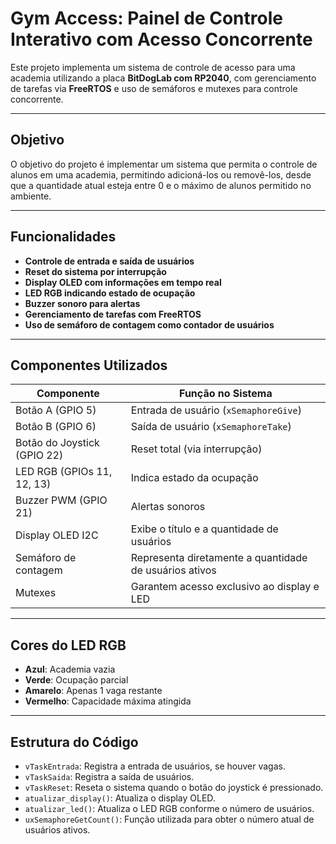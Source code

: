 # Gym Access: Painel de Controle Interativo com Acesso Concorrente

Este projeto implementa um sistema de controle de acesso para uma academia utilizando a placa **BitDogLab com RP2040**, com gerenciamento de tarefas via **FreeRTOS** e uso de semáforos e mutexes para controle concorrente.

---

## Objetivo
O objetivo do projeto é implementar um sistema que permita o controle de alunos em uma academia, permitindo adicioná-los ou removê-los, desde que a quantidade atual esteja entre 0 e o máximo de alunos permitido no ambiente.

---

## Funcionalidades

- **Controle de entrada e saída de usuários**
- **Reset do sistema por interrupção**
- **Display OLED com informações em tempo real**
- **LED RGB indicando estado de ocupação**
- **Buzzer sonoro para alertas**
- **Gerenciamento de tarefas com FreeRTOS**
- **Uso de semáforo de contagem como contador de usuários**

---

## Componentes Utilizados

| Componente     | Função no Sistema                   |
|----------------|-------------------------------------|
| Botão A (GPIO 5) | Entrada de usuário (`xSemaphoreGive`) |
| Botão B (GPIO 6) | Saída de usuário (`xSemaphoreTake`)  |
| Botão do Joystick (GPIO 22) | Reset total (via interrupção) |
| LED RGB (GPIOs 11, 12, 13) | Indica estado da ocupação |
| Buzzer PWM (GPIO 21) | Alertas sonoros |
| Display OLED I2C | Exibe o título e a quantidade de usuários |
| Semáforo de contagem | Representa diretamente a quantidade de usuários ativos |
| Mutexes | Garantem acesso exclusivo ao display e LED |

---

## Cores do LED RGB

- **Azul**: Academia vazia
- **Verde**: Ocupação parcial
- **Amarelo**: Apenas 1 vaga restante
- **Vermelho**: Capacidade máxima atingida

---

## Estrutura do Código

- `vTaskEntrada`: Registra a entrada de usuários, se houver vagas.
- `vTaskSaida`: Registra a saída de usuários.
- `vTaskReset`: Reseta o sistema quando o botão do joystick é pressionado.
- `atualizar_display()`: Atualiza o display OLED.
- `atualizar_led()`: Atualiza o LED RGB conforme o número de usuários.
- `uxSemaphoreGetCount()`: Função utilizada para obter o número atual de usuários ativos.
